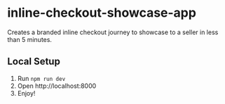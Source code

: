 # inline-checkout-showcase-app
Creates a branded inline checkout journey to showcase to a seller in less than 5 minutes.

## Local Setup
1. Run `npm run dev`
2. Open http://localhost:8000
3. Enjoy!

